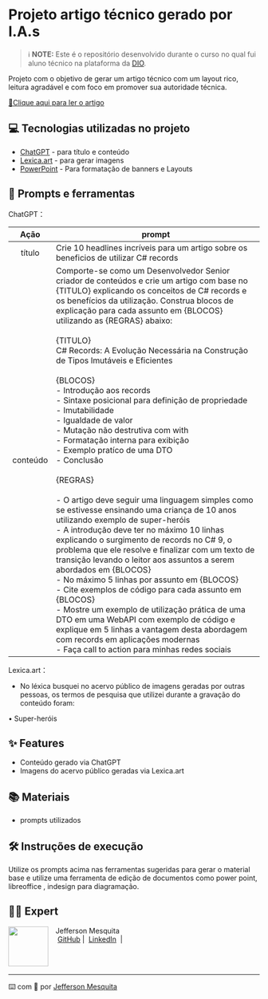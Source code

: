 # Projeto artigo técnico gerado por I.A.s


 > ℹ️ **NOTE:** Este é o repositório desenvolvido durante o curso no qual fui aluno técnico na plataforma da [DIO](https://dio.me).


Projeto com o objetivo de gerar um artigo técnico com um layout rico, leitura agradável e com foco em promover sua autoridade técnica.

<a href="https://dio.me/articles/c-records-a-evolucao-necessaria-na-construcao-de-tipos-imutaveis-e-eficientes" title="View PDF now"> 📕Clique aqui para ler o artigo</a>

## 💻 Tecnologias utilizadas no projeto

- [ChatGPT](https://chat.openai.com/) - para título e conteúdo
- [Lexica.art](https://lexica.art/) - para gerar imagens
- [PowerPoint](https://www.microsoft.com/en/microsoft-365/powerpoint) - Para formatação de banners e Layouts

## 📄 Prompts e ferramentas


ChatGPT：

|   Ação   | prompt                                                                                                                                                                                                                                                                         |
| :------: | ------------------------------------------------------------------------------------------------------------------------------------------------------------------------------------------------------------------------------------------------------------------------------ |
|  título  | Crie 10 headlines incríveis para um artigo sobre os beneficios de utilizar C# records                                                                                                                                                                                          |
| conteúdo | Comporte-se como um Desenvolvedor Senior criador de conteúdos e crie um artigo com base no {TITULO} explicando os conceitos de C# records e os benefícios da utilização. Construa blocos de explicação para cada assunto em {BLOCOS} utilizando as {REGRAS} abaixo:<br><br>{TITULO}<br>C# Records: A Evolução Necessária na Construção de Tipos Imutáveis e Eficientes<br><br>{BLOCOS}<br>- Introdução aos records<br>- Sintaxe posicional para definição de propriedade<br>- Imutabilidade<br>- Igualdade de valor<br>- Mutação não destrutiva com with<br>- Formatação interna para exibição<br>- Exemplo pratíco de uma DTO<br>- Conclusão<br><br>{REGRAS}<br><br>- O artigo deve seguir uma linguagem simples como se estivesse ensinando uma criança de 10 anos utilizando exemplo de super-heróis<br>- A introdução deve ter no máximo 10 linhas explicando o surgimento de records no C# 9, o problema que ele resolve e finalizar com um texto de transição levando o leitor aos assuntos a serem abordados em {BLOCOS}<br>- No máximo 5 linhas por assunto em {BLOCOS}<br>- Cite exemplos de código para cada assunto em {BLOCOS}<br>- Mostre um exemplo de utilização prática de uma DTO em uma WebAPI com exemplo de código e explique em 5 linhas a vantagem desta abordagem com records em aplicações modernas<br>- Faça call to action para minhas redes sociais|


Lexica.art：

- No léxica busquei no acervo público de imagens geradas por outras pessoas, os termos de pesquisa que utilizei durante a gravação do conteúdo foram:

• Super-heróis



## ✨ Features

- Conteúdo gerado via ChatGPT
- Imagens do acervo público geradas via Lexica.art

## 📚 Materiais

- prompts utilizados

## 🛠️ Instruções de execução

Utilize os prompts acima nas ferramentas sugeridas para gerar o material base e utilize uma ferramenta de edição de documentos como power point, libreoffice , indesign para diagramação.

## 👨‍💻 Expert

<p>
    <img 
      align=left 
      margin=10 
      width=80 
      src="https://avatars.githubusercontent.com/u/24892301?v=4"
    />
    <p>&nbsp&nbsp&nbspJefferson Mesquita<br>
    &nbsp&nbsp&nbsp
    <a href="https://github.com/jsmesquita">
    GitHub</a>&nbsp;|&nbsp;
    <a href="https://www.linkedin.com/in/jeffersonmesquita">LinkedIn</a>
&nbsp;|&nbsp;</p>
</p>
<br/><br/>
<p>

---

⌨️ com 💜 por [Jefferson Mesquita](https://github.com/jsmesquita)